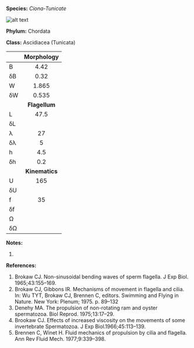 **Species:** *Ciona-Tunicate*

![alt text](https://github.com/marcos-fvr/BOSO-micro/blob/main/9-Figures/Ciona_spermatozoon.png)

**Phylum:** Chordata

**Class:** Ascidiacea (Tunicata)

|    | **Morphology** |
|:-- | :------------: |
| B  | 4.42 |
| δB | 0.32 |
| W  | 1.865 |
| δW | 0.535 |
|    | **Flagellum** |
| L  | 47.5 |
| δL |  |
| λ  | 27 |
| δλ | 5 |
| h  | 4.5 |
| δh | 0.2 |
|    | **Kinematics** |
| U  | 165 |
| δU |  |
| f  | 35 |
| δf |  |
| Ω  |  |
| δΩ |  |

**Notes:**

1.

**References:**

1. Brokaw CJ.  Non-sinusoidal bending waves of sperm flagella.  J Exp Biol. 1965;43:155–169.
1. Brokaw CJ, Gibbons IR.  Mechanisms of movement in flagella and cilia.  In:  Wu TYT, Brokaw CJ, Brennen C, editors. Swimming and Flying in Nature. New York:  Plenum; 1975. p. 89–132
1. Denehy MA.  The propulsion of non-rotating ram and oyster spermatozoa.  Biol Reprod. 1975;13:17–29.
1. Brookaw CJ.  Effects of increased viscosity on the movements of some invertebrate Spermatozoa.  J Exp Biol.1966;45:113–139.
1. Brennen C, Winet H.  Fluid mechanics of propulsion by cilia and flagella.  Ann Rev Fluid Mech. 1977;9:339–398.
